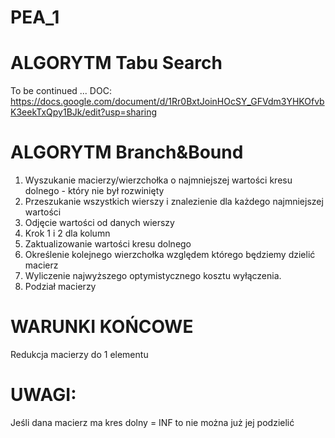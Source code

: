 # PEA_1
# ALGORYTM Tabu Search
  To be continued ... 
  DOC: https://docs.google.com/document/d/1Rr0BxtJoinHOcSY_GFVdm3YHKOfvbK3eekTxQpy1BJk/edit?usp=sharing
# ALGORYTM Branch&Bound
1. Wyszukanie macierzy/wierzchołka o najmniejszej wartości kresu dolnego - który nie był rozwinięty
2. Przeszukanie wszystkich wierszy i znalezienie dla każdego najmniejszej wartości
3. Odjęcie wartości od danych wierszy
4. Krok 1 i 2 dla kolumn
5. Zaktualizowanie wartości kresu dolnego
6. Określenie kolejnego wierzchołka względem którego będziemy dzielić macierz
7. Wyliczenie najwyższego optymistycznego kosztu wyłączenia.
8. Podział macierzy

# WARUNKI KOŃCOWE
Redukcja macierzy do 1 elementu

# UWAGI:
Jeśli dana macierz ma kres dolny = INF to nie można już jej podzielić

